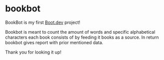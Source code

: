 # bookbot

BookBot is my first [Boot.dev](https://www.boot.dev) project!

Bookbot is meant to count the amount of words and specific alphabetical characters each book consists of by feeding it books as a source. In return bookbot gives report with prior mentioned data.

Thank you for looking it up!